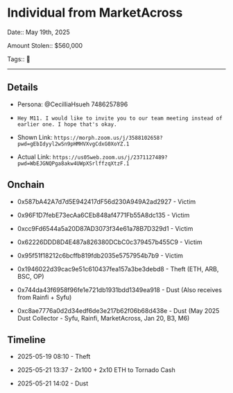# Individual from MarketAcross

Date:: May 19th, 2025

Amount Stolen:: $560,000

Tags:: 🔑


---

## Details

- Persona: @CecilliaHsueh 7486257896

- `Hey M11. I would like to invite you to our team meeting instead of earlier one. I hope that's okay.`

- Shown Link: `https://morph.zoom.us/j/3588102658?pwd=gEbIdyyl2wSn9pHMHVXvgCdxG0XoYZ.1`

- Actual Link: `https://us05web.zoom.us/j/2371127489?pwd=WbEJGNQPga8akw4UWpXSrlffzqXtzF.1`



## Onchain

- 0x587bA42A7d7d5E942417dF56d230A949A2ad2927 - Victim

- 0x96F1D7febE73ecAa6CEb848af4771Fb55A8dc135 - Victim

- 0xcc9Fd6544a5a20D87AD3073f34e61a78B7D329d1 - Victim

- 0x62226DDD8D4E487a826380DCbC0c379457b455C9 - Victim

- 0x95f51f18212c6bcffb819fdb2035e5757954b7b9 - Victim

- 0x1946022d39cac9e51c610437fea157a3be3debd8 - Theft (ETH, ARB, BSC, OP)

- 0x744da43f6958f96fe1e721db1931bdd1349ea918 - Dust (Also receives from Rainfi + Syfu)

- 0xc8ae7776a0d2d34edf6de3e217b62f06b68d438e - Dust (May 2025 Dust Collector - Syfu, Rainfi, MarketAcross, Jan 20, B3, M6)



## Timeline

- 2025-05-19 08:10 - Theft

- 2025-05-21 13:37 - 2x100 + 2x10 ETH to Tornado Cash

- 2025-05-21 14:02 - Dust


